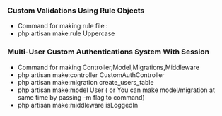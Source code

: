 ### Custom Validations Using Rule Objects
- Command for making rule file :
- php artisan make:rule Uppercase

### Multi-User Custom Authentications System With Session
- Command for making Controller,Model,Migrations,Middleware
- php artisan make:controller CustomAuthController
- php artisan make:migration create_users_table
- php artisan make:model User ( or You can make model/migration at same time by passing -m flag to command)
- php artisan make:middleware isLoggedIn
